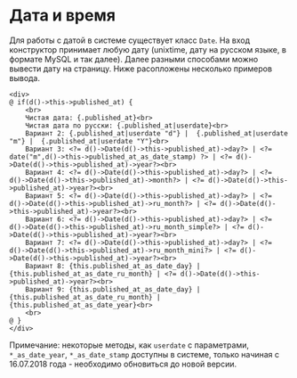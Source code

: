 Дата и время
============

Для работы с датой в системе существует класс `Date`. На вход конструктор принимает любую дату (unixtime, дату на русском языке, в формате MySQL и так далее). Далее разными способами можно вывести дату на страницу. Ниже расопложены несколько примеров вывода.

	<div>
	@ if(d()->this->published_at) {
		<br>
		Чистая дата: {.published_at}<br>
		Чистая дата по русски: {.published_at|userdate}<br>
		Вариант 2: {.published_at|userdate "d"} |  {.published_at|userdate "m"} |  {.published_at|userdate "Y"}<br>
		Вариант 3: <?= d()->Date(d()->this->published_at)->day?> | <?= date("m",d()->this->published_at_as_date_stamp) ?> | <?= d()->Date(d()->this->published_at)->year?><br>
		Вариант 4: <?= d()->Date(d()->this->published_at)->day?> | <?= d()->Date(d()->this->published_at)->month?> | <?= d()->Date(d()->this->published_at)->year?><br>
		Вариант 5: <?= d()->Date(d()->this->published_at)->day?> | <?= d()->Date(d()->this->published_at)->ru_month?> | <?= d()->Date(d()->this->published_at)->year?><br>
		Вариант 6: <?= d()->Date(d()->this->published_at)->day?> | <?= d()->Date(d()->this->published_at)->ru_month_simple?> | <?= d()->Date(d()->this->published_at)->year?><br>
		Вариант 7: <?= d()->Date(d()->this->published_at)->day?> | <?= d()->Date(d()->this->published_at)->ru_month_mini?> | <?= d()->Date(d()->this->published_at)->year?><br>
		Вариант 8: {this.published_at_as_date_day} | {this.published_at_as_date_ru_month} | <?= d()->Date(d()->this->published_at)->year?><br>
		Вариант 9: {this.published_at_as_date_day} | {this.published_at_as_date_ru_month} | {this.published_at_as_date_year}<br>
		<br>
	@ }
	</div>
	
Примечание: некоторые методы, как `userdate` с параметрами, `*_as_date_year`, `*_as_date_stamp` доступны в системе, только начиная с 16.07.2018 года - необходимо обновиться до новой версии.